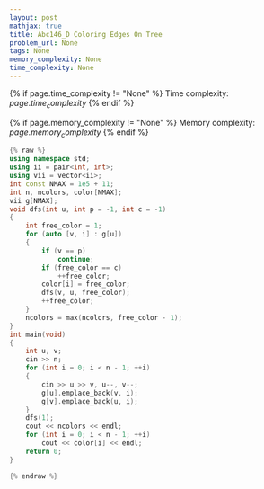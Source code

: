 ```yaml
---
layout: post
mathjax: true
title: Abc146_D Coloring Edges On Tree
problem_url: None
tags: None
memory_complexity: None
time_complexity: None
---
```




{% if page.time_complexity != "None" %}
Time complexity: ${{ page.time_complexity }}$
{% endif %}

{% if page.memory_complexity != "None" %}
Memory complexity: ${{ page.memory_complexity }}$
{% endif %}

```cpp
{% raw %}
using namespace std;
using ii = pair<int, int>;
using vii = vector<ii>;
int const NMAX = 1e5 + 11;
int n, ncolors, color[NMAX];
vii g[NMAX];
void dfs(int u, int p = -1, int c = -1)
{
    int free_color = 1;
    for (auto [v, i] : g[u])
    {
        if (v == p)
            continue;
        if (free_color == c)
            ++free_color;
        color[i] = free_color;
        dfs(v, u, free_color);
        ++free_color;
    }
    ncolors = max(ncolors, free_color - 1);
}
int main(void)
{
    int u, v;
    cin >> n;
    for (int i = 0; i < n - 1; ++i)
    {
        cin >> u >> v, u--, v--;
        g[u].emplace_back(v, i);
        g[v].emplace_back(u, i);
    }
    dfs(1);
    cout << ncolors << endl;
    for (int i = 0; i < n - 1; ++i)
        cout << color[i] << endl;
    return 0;
}

{% endraw %}
```